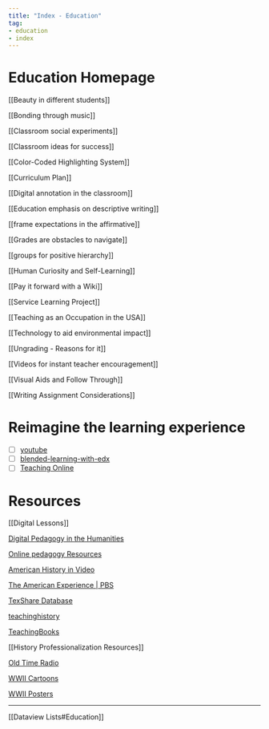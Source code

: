 ```yaml
---
title: "Index - Education"
tag: 
- education
- index
---
```


# Education Homepage

[[Beauty in different students]]

[[Bonding through music]]

[[Classroom social experiments]]

[[Classroom ideas for success]]

[[Color-Coded Highlighting System]]


[[Curriculum Plan]]

[[Digital annotation in the classroom]]

[[Education emphasis on descriptive writing]]

[[frame expectations in the affirmative]]

[[Grades  are obstacles to navigate]]

[[groups for positive hierarchy]]

[[Human Curiosity and Self-Learning]]

[[Pay it forward with a Wiki]]

[[Service Learning Project]]

[[Teaching as an Occupation in the USA]]

[[Technology to aid environmental impact]]

[[Ungrading - Reasons for it]]

[[Videos for instant teacher encouragement]]

[[Visual Aids and Follow Through]]

[[Writing Assignment Considerations]]

#  Reimagine the learning experience
- [ ] [youtube](https://www.youtube.com/watch?v=rYwTA5RA9eU)
- [ ] [blended-learning-with-edx](https://www.edx.org/course/blendedx-blended-learning-with-edx)
- [ ] [Teaching Online](https://cdl.ucf.edu/teach/)

# Resources
[[Digital Lessons]]

[Digital Pedagogy in the Humanities](https://digitalpedagogy.hcommons.org)

[Online pedagogy Resources](https://twitter.com/bree_bop/status/1519376066363768834)

[American History in Video](https://alexanderstreet.com)

[The American Experience | PBS](https://www.pbs.org/wgbh/americanexperience/)

[TexShare Database](https://texshare.net)

[teachinghistory](https://teachinghistory.org/)

[TeachingBooks](https://www.teachingbooks.net)

[[History Professionalization Resources]]

[Old Time Radio](https://archive.org/details/oldtimeradio?and%5B%5D=world%20war%20II&and%5B%5D=subject%3A%22WW2%22)

[WWII Cartoons](https://www.saturdayeveningpost.com/2011/11/world-war-ii-cartoons/)

[WWII Posters](https://dc.library.northwestern.edu/collections/faf4f60e-78e0-4fbf-96ce-4ca8b4df597a)

---
[[Dataview Lists#Education]]